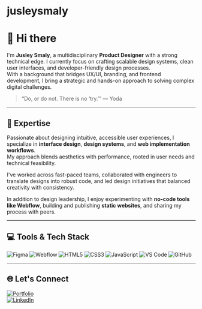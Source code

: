 # jusleysmaly

# 👋 Hi there

I'm **Jusley Smaly**, a multidisciplinary **Product Designer** with a strong technical edge. I currently focus on crafting scalable design systems, clean user interfaces, and developer-friendly design processes.  
With a background that bridges UX/UI, branding, and frontend development, I bring a strategic and hands-on approach to solving complex digital challenges.

> “Do, or do not. There is no ‘try.’” — Yoda

---

## 🚀 Expertise

Passionate about designing intuitive, accessible user experiences, I specialize in **interface design**, **design systems**, and **web implementation workflows**.  
My approach blends aesthetics with performance, rooted in user needs and technical feasibility.

I've worked across fast-paced teams, collaborated with engineers to translate designs into robust code, and led design initiatives that balanced creativity with consistency.

In addition to design leadership, I enjoy experimenting with **no-code tools like Webflow**, building and publishing **static websites**, and sharing my process with peers.

---

## 💻 Tools & Tech Stack

![Figma](https://img.shields.io/badge/Figma-%2300C2F2.svg?style=for-the-badge&logo=figma&logoColor=white) 
![Webflow](https://img.shields.io/badge/Webflow-4353FF?style=for-the-badge&logo=webflow&logoColor=white) 
![HTML5](https://img.shields.io/badge/html5-%23E34F26.svg?style=for-the-badge&logo=html5&logoColor=white) 
![CSS3](https://img.shields.io/badge/css3-%231572B6.svg?style=for-the-badge&logo=css3&logoColor=white) 
![JavaScript](https://img.shields.io/badge/javascript-%23323330.svg?style=for-the-badge&logo=javascript&logoColor=%23F7DF1E) 
![VS Code](https://img.shields.io/badge/VS%20Code-007ACC?style=for-the-badge&logo=visual-studio-code&logoColor=white) 
![GitHub](https://img.shields.io/badge/GitHub-%23121011.svg?style=for-the-badge&logo=github&logoColor=white)

---

## 🌐 Let's Connect

[![Portfolio](https://img.shields.io/badge/Portfolio-000?style=for-the-badge&logo=Notion&logoColor=white)](https://jusleysmaly.com/)  
[![LinkedIn](https://img.shields.io/badge/LinkedIn-%230077B5.svg?logo=linkedin&logoColor=white)](https://www.linkedin.com/in/jusley-smaly/)
